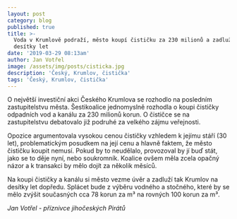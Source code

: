 ```yaml
---
layout: post
category: blog
published: true
title: >-
  Voda v Krumlově podraží, město koupí čističku za 230 milionů a zadluží se na
  desítky let
date: '2019-03-29 08:13am'
author: Jan Votřel
image: /assets/img/posts/cisticka.jpg
description: 'Český, Krumlov, čistička'
tags: 'Český, Krumlov, čistička'
---
```

O největší investiční akci Českého Krumlova se rozhodlo na posledním zastupitelstvu města. Šestikoalice jednomyslně rozhodla o koupi čističky odpadních vod a kanálu za 230 milionů korun. O čističce se na zastupitelstvu debatovalo již podruhé za velkého zájmu veřejnosti. 

Opozice argumentovala vysokou cenou čističky vzhledem k jejímu stáří (30 let), problematickým posudkem na její cenu a hlavně faktem, že město čističku koupit nemusí. Pokud by to neudělalo, provozoval by jí buď stát, jako se to děje nyní, nebo soukromník. Koalice ovšem měla zcela opačný názor a k transakci by mělo dojít za několik měsíců. 



Na koupi čističky a kanálu si město vezme úvěr a zadluží tak Krumlov na desítky let dopředu. Splácet bude z výběru vodného a stočného, které by se mělo zvýšit současných cca 78 korun za m³ na rovných 100 korun za m³.

_Jan Votřel - příznivce jihočeských Pirátů_
